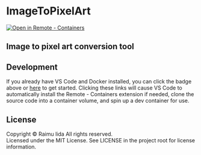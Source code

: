# ImageToPixelArt

[![Open in Remote - Containers](https://img.shields.io/static/v1?label=Remote%20-%20Containers&message=Open&color=blue&logo=visualstudiocode)](https://vscode.dev/redirect?url=vscode://ms-vscode-remote.remote-containers/cloneInVolume?url=https://github.com/RaimuIida/image-to-pixel-art)

## Image to pixel art conversion tool

## Development

If you already have VS Code and Docker installed, you can click the badge above or [here](https://vscode.dev/redirect?url=vscode://ms-vscode-remote.remote-containers/cloneInVolume?url=https://github.com/RaimuIida/image-to-pixel-art) to get started. Clicking these links will cause VS Code to automatically install the Remote - Containers extension if needed, clone the source code into a container volume, and spin up a dev container for use.

## License

Copyright © Raimu Iida All rights reserved.<br />
Licensed under the MIT License. See LICENSE in the project root for license information.